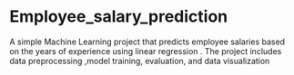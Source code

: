 # Employee_salary_prediction
A simple Machine Learning project that predicts employee salaries based on the years of experience using linear regression . The project includes data preprocessing ,model training,  evaluation, and data visualization
